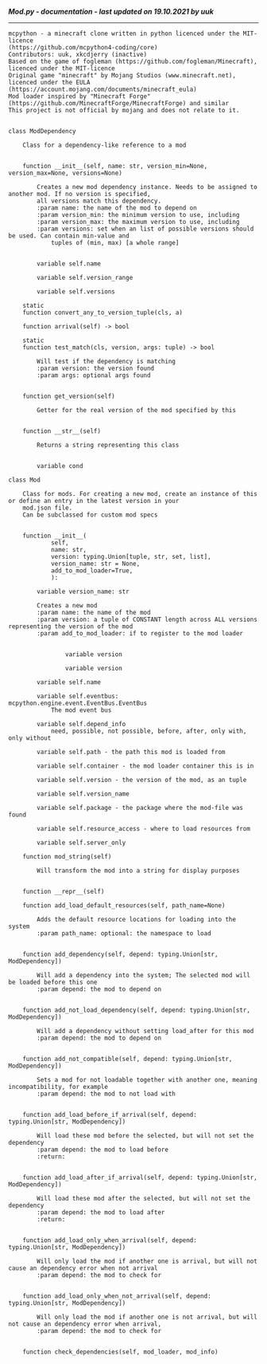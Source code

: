 ***Mod.py - documentation - last updated on 19.10.2021 by uuk***
___

    mcpython - a minecraft clone written in python licenced under the MIT-licence 
    (https://github.com/mcpython4-coding/core)
    Contributors: uuk, xkcdjerry (inactive)
    Based on the game of fogleman (https://github.com/fogleman/Minecraft), licenced under the MIT-licence
    Original game "minecraft" by Mojang Studios (www.minecraft.net), licenced under the EULA
    (https://account.mojang.com/documents/minecraft_eula)
    Mod loader inspired by "Minecraft Forge" (https://github.com/MinecraftForge/MinecraftForge) and similar
    This project is not official by mojang and does not relate to it.


    class ModDependency
        
        Class for a dependency-like reference to a mod


        function __init__(self, name: str, version_min=None, version_max=None, versions=None)
            
            Creates a new mod dependency instance. Needs to be assigned to another mod. If no version is specified,
            all versions match this dependency.
            :param name: the name of the mod to depend on
            :param version_min: the minimum version to use, including
            :param version_max: the maximum version to use, including
            :param versions: set when an list of possible versions should be used. Can contain min-value and
                tuples of (min, max) [a whole range]


            variable self.name

            variable self.version_range

            variable self.versions

        static
        function convert_any_to_version_tuple(cls, a)

        function arrival(self) -> bool

        static
        function test_match(cls, version, args: tuple) -> bool
            
            Will test if the dependency is matching
            :param version: the version found
            :param args: optional args found


        function get_version(self)
            
            Getter for the real version of the mod specified by this


        function __str__(self)
            
            Returns a string representing this class


            variable cond

    class Mod
        
        Class for mods. For creating a new mod, create an instance of this or define an entry in the latest version in your
        mod.json file.
        Can be subclassed for custom mod specs


        function __init__(
                self,
                name: str,
                version: typing.Union[tuple, str, set, list],
                version_name: str = None,
                add_to_mod_loader=True,
                ):

            variable version_name: str
            
            Creates a new mod
            :param name: the name of the mod
            :param version: a tuple of CONSTANT length across ALL versions representing the version of the mod
            :param add_to_mod_loader: if to register to the mod loader


                    variable version

                    variable version

            variable self.name

            variable self.eventbus: mcpython.engine.event.EventBus.EventBus
                The mod event bus

            variable self.depend_info
                need, possible, not possible, before, after, only with, only without

            variable self.path - the path this mod is loaded from

            variable self.container - the mod loader container this is in

            variable self.version - the version of the mod, as an tuple

            variable self.version_name

            variable self.package - the package where the mod-file was found

            variable self.resource_access - where to load resources from

            variable self.server_only

        function mod_string(self)
            
            Will transform the mod into a string for display purposes


        function __repr__(self)

        function add_load_default_resources(self, path_name=None)
            
            Adds the default resource locations for loading into the system
            :param path_name: optional: the namespace to load


        function add_dependency(self, depend: typing.Union[str, ModDependency])
            
            Will add a dependency into the system; The selected mod will be loaded before this one
            :param depend: the mod to depend on


        function add_not_load_dependency(self, depend: typing.Union[str, ModDependency])
            
            Will add a dependency without setting load_after for this mod
            :param depend: the mod to depend on


        function add_not_compatible(self, depend: typing.Union[str, ModDependency])
            
            Sets a mod for not loadable together with another one, meaning incompatibility, for example
            :param depend: the mod to not load with


        function add_load_before_if_arrival(self, depend: typing.Union[str, ModDependency])
            
            Will load these mod before the selected, but will not set the dependency
            :param depend: the mod to load before
            :return:


        function add_load_after_if_arrival(self, depend: typing.Union[str, ModDependency])
            
            Will load these mod after the selected, but will not set the dependency
            :param depend: the mod to load after
            :return:


        function add_load_only_when_arrival(self, depend: typing.Union[str, ModDependency])
            
            Will only load the mod if another one is arrival, but will not cause an dependency error when not arrival
            :param depend: the mod to check for


        function add_load_only_when_not_arrival(self, depend: typing.Union[str, ModDependency])
            
            Will only load the mod if another one is not arrival, but will not cause an dependency error when arrival,
            :param depend: the mod to check for


        function check_dependencies(self, mod_loader, mod_info)